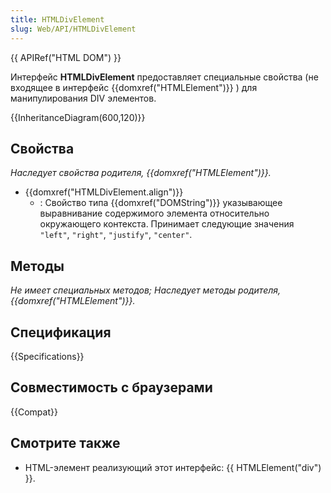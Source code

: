 ```yaml
---
title: HTMLDivElement
slug: Web/API/HTMLDivElement
---
```


{{ APIRef("HTML DOM") }}

Интерфейс **HTMLDivElement** предоставляет специальные свойства (не входящее в интерфейс {{domxref("HTMLElement")}} ) для манипулирования DIV элементов.

{{InheritanceDiagram(600,120)}}

## Свойства

_Наследует свойства родителя, {{domxref("HTMLElement")}}._

- {{domxref("HTMLDivElement.align")}}
  - : Свойство типа {{domxref("DOMString")}} указывающее выравнивание содержимого элемента относительно окружающего контекста. Принимает следующие значения `"left"`, `"right"`, `"justify"`, `"center"`.

## Методы

_Не имеет специальных методов; Наследует методы родителя, {{domxref("HTMLElement")}}._

## Спецификация

{{Specifications}}

## Совместимость с браузерами

{{Compat}}

## Смотрите также

- HTML-элемент реализующий этот интерфейс: {{ HTMLElement("div") }}.
